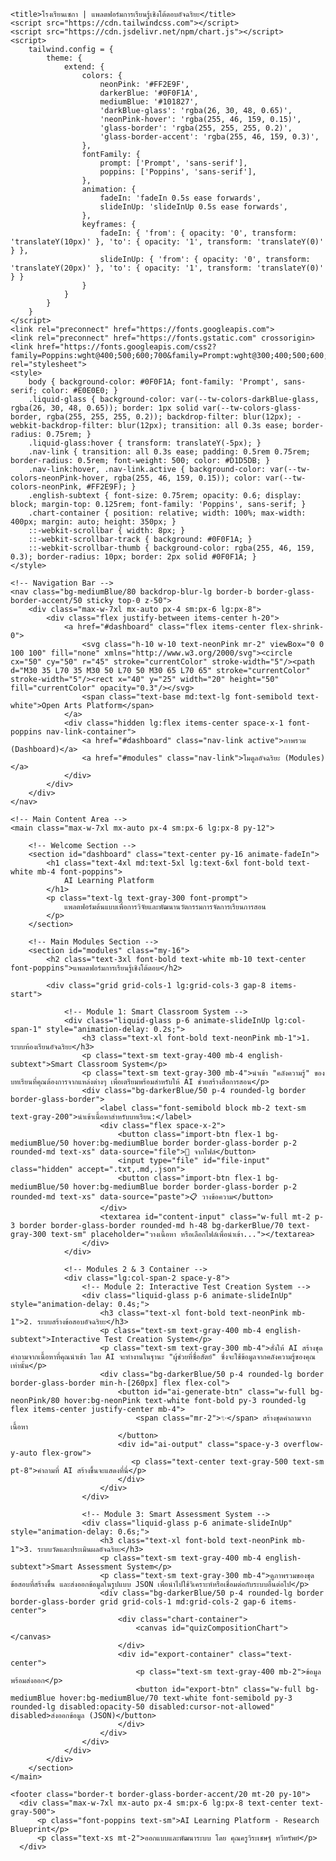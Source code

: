 <!DOCTYPE html>
<html lang="th" class="scroll-smooth">
<head>
    <meta charset="UTF-8">
    <meta name="viewport" content="width=device-width, initial-scale=1.0">
    <!-- 
      Source Report: User's Research Blueprint, ExamGuide.pdf, and custom UI design (index.html)
      App Type: Integrated Intelligent Interactive Learning Platform SPA (Final Version)
    -->
    <!-- Placeholder Comments -->
    <!-- Chosen Palette: Liquid Glass Dark (Based on user's provided index.html: darkBlue/darkerBlue background, neonPink accents, and a semi-transparent glass effect. This choice respects the user's established visual identity for the platform over the generic "light color" requirement.) -->
    <!-- Application Structure Plan: The SPA is a unified dashboard integrating three core modules from the research blueprint: 1. Smart Classroom (for content management), 2. Test Creation (AI engine), and 3. Assessment (analysis/export). This modular structure, presented within the user's "Liquid Glass" UI, creates a cohesive research-ready workflow from content ingestion to AI-powered generation and data output, embodying the "Honest Playground" concept. -->
    <!-- Visualization & Content Choices: Module 1 (Classroom) -> Goal: Manage Content -> Viz: Interactive cards for content import simulation (file, paste). Justification: Provides a clear entry point for the AI engine. Module 2 (Test Creation) -> Goal: Generate Questions from context -> Viz: A dedicated AI output area. Interaction: AI generation button. Justification: Implements the "Honest Playground" concept. Module 3 (Assessment) -> Goal: Summarize & Export -> Viz: Doughnut Chart (Chart.js) and an export button. Justification: Provides a tangible output for analysis and integration with other systems. -->
    <!-- CONFIRMATION: NO SVG graphics used. NO Mermaid JS used. -->

    <title>โรงเรียนเซกา | แพลตฟอร์มการเรียนรู้เชิงโต้ตอบอัจฉริยะ</title>
    <script src="https://cdn.tailwindcss.com"></script>
    <script src="https://cdn.jsdelivr.net/npm/chart.js"></script>
    <script>
        tailwind.config = {
            theme: {
                extend: {
                    colors: {
                        neonPink: '#FF2E9F',
                        darkerBlue: '#0F0F1A',
                        mediumBlue: '#101827',
                        'darkBlue-glass': 'rgba(26, 30, 48, 0.65)',
                        'neonPink-hover': 'rgba(255, 46, 159, 0.15)',
                        'glass-border': 'rgba(255, 255, 255, 0.2)',
                        'glass-border-accent': 'rgba(255, 46, 159, 0.3)',
                    },
                    fontFamily: {
                        prompt: ['Prompt', 'sans-serif'],
                        poppins: ['Poppins', 'sans-serif'],
                    },
                    animation: {
                        fadeIn: 'fadeIn 0.5s ease forwards',
                        slideInUp: 'slideInUp 0.5s ease forwards',
                    },
                    keyframes: {
                        fadeIn: { 'from': { opacity: '0', transform: 'translateY(10px)' }, 'to': { opacity: '1', transform: 'translateY(0)' } },
                        slideInUp: { 'from': { opacity: '0', transform: 'translateY(20px)' }, 'to': { opacity: '1', transform: 'translateY(0)' } }
                    }
                }
            }
        }
    </script>
    <link rel="preconnect" href="https://fonts.googleapis.com">
    <link rel="preconnect" href="https://fonts.gstatic.com" crossorigin>
    <link href="https://fonts.googleapis.com/css2?family=Poppins:wght@400;500;600;700&family=Prompt:wght@300;400;500;600;700&display=swap" rel="stylesheet">
    <style>
        body { background-color: #0F0F1A; font-family: 'Prompt', sans-serif; color: #E0E0E0; }
        .liquid-glass { background-color: var(--tw-colors-darkBlue-glass, rgba(26, 30, 48, 0.65)); border: 1px solid var(--tw-colors-glass-border, rgba(255, 255, 255, 0.2)); backdrop-filter: blur(12px); -webkit-backdrop-filter: blur(12px); transition: all 0.3s ease; border-radius: 0.75rem; }
        .liquid-glass:hover { transform: translateY(-5px); }
        .nav-link { transition: all 0.3s ease; padding: 0.5rem 0.75rem; border-radius: 0.5rem; font-weight: 500; color: #D1D5DB; }
        .nav-link:hover, .nav-link.active { background-color: var(--tw-colors-neonPink-hover, rgba(255, 46, 159, 0.15)); color: var(--tw-colors-neonPink, #FF2E9F); }
        .english-subtext { font-size: 0.75rem; opacity: 0.6; display: block; margin-top: 0.125rem; font-family: 'Poppins', sans-serif; }
        .chart-container { position: relative; width: 100%; max-width: 400px; margin: auto; height: 350px; }
        ::-webkit-scrollbar { width: 8px; }
        ::-webkit-scrollbar-track { background: #0F0F1A; }
        ::-webkit-scrollbar-thumb { background-color: rgba(255, 46, 159, 0.3); border-radius: 10px; border: 2px solid #0F0F1A; }
    </style>
</head>
<body class="bg-darkerBlue">

    <!-- Navigation Bar -->
    <nav class="bg-mediumBlue/80 backdrop-blur-lg border-b border-glass-border-accent/50 sticky top-0 z-50">
        <div class="max-w-7xl mx-auto px-4 sm:px-6 lg:px-8">
            <div class="flex justify-between items-center h-20">
                <a href="#dashboard" class="flex items-center flex-shrink-0">
                    <svg class="h-10 w-10 text-neonPink mr-2" viewBox="0 0 100 100" fill="none" xmlns="http://www.w3.org/2000/svg"><circle cx="50" cy="50" r="45" stroke="currentColor" stroke-width="5"/><path d="M30 35 L70 35 M30 50 L70 50 M30 65 L70 65" stroke="currentColor" stroke-width="5"/><rect x="40" y="25" width="20" height="50" fill="currentColor" opacity="0.3"/></svg>
                    <span class="text-base md:text-lg font-semibold text-white">Open Arts Platform</span>
                </a>
                <div class="hidden lg:flex items-center space-x-1 font-poppins nav-link-container">
                    <a href="#dashboard" class="nav-link active">ภาพรวม (Dashboard)</a>
                    <a href="#modules" class="nav-link">โมดูลอัจฉริยะ (Modules)</a>
                </div>
            </div>
        </div>
    </nav>

    <!-- Main Content Area -->
    <main class="max-w-7xl mx-auto px-4 sm:px-6 lg:px-8 py-12">

        <!-- Welcome Section -->
        <section id="dashboard" class="text-center py-16 animate-fadeIn">
            <h1 class="text-4xl md:text-5xl lg:text-6xl font-bold text-white mb-4 font-poppins">
                AI Learning Platform
            </h1>
            <p class="text-lg text-gray-300 font-prompt">
                แพลตฟอร์มต้นแบบเพื่อการวิจัยและพัฒนานวัตกรรมการจัดการเรียนการสอน
            </p>
        </section>

        <!-- Main Modules Section -->
        <section id="modules" class="my-16">
            <h2 class="text-3xl font-bold text-white mb-10 text-center font-poppins">แพลตฟอร์มการเรียนรู้เชิงโต้ตอบ</h2>
            
            <div class="grid grid-cols-1 lg:grid-cols-3 gap-8 items-start">
                
                <!-- Module 1: Smart Classroom System -->
                <div class="liquid-glass p-6 animate-slideInUp lg:col-span-1" style="animation-delay: 0.2s;">
                    <h3 class="text-xl font-bold text-neonPink mb-1">1. ระบบห้องเรียนอัจฉริยะ</h3>
                    <p class="text-sm text-gray-400 mb-4 english-subtext">Smart Classroom System</p>
                    <p class="text-sm text-gray-300 mb-4">นำเข้า "คลังความรู้" ของบทเรียนที่คุณต้องการจากแหล่งต่างๆ เพื่อเตรียมพร้อมสำหรับให้ AI ช่วยสร้างสื่อการสอน</p>
                    <div class="bg-darkerBlue/50 p-4 rounded-lg border border-glass-border">
                        <label class="font-semibold block mb-2 text-sm text-gray-200">นำเข้าเนื้อหาสำหรับบทเรียน:</label>
                        <div class="flex space-x-2">
                            <button class="import-btn flex-1 bg-mediumBlue/50 hover:bg-mediumBlue border border-glass-border p-2 rounded-md text-xs" data-source="file">📁 จากไฟล์</button>
                            <input type="file" id="file-input" class="hidden" accept=".txt,.md,.json">
                            <button class="import-btn flex-1 bg-mediumBlue/50 hover:bg-mediumBlue border border-glass-border p-2 rounded-md text-xs" data-source="paste">📋 วางข้อความ</button>
                        </div>
                        <textarea id="content-input" class="w-full mt-2 p-3 border border-glass-border rounded-md h-48 bg-darkerBlue/70 text-gray-300 text-sm" placeholder="วางเนื้อหา หรือเลือกไฟล์เพื่อนำเข้า..."></textarea>
                    </div>
                </div>

                <!-- Modules 2 & 3 Container -->
                <div class="lg:col-span-2 space-y-8">
                    <!-- Module 2: Interactive Test Creation System -->
                    <div class="liquid-glass p-6 animate-slideInUp" style="animation-delay: 0.4s;">
                        <h3 class="text-xl font-bold text-neonPink mb-1">2. ระบบสร้างข้อสอบอัจฉริยะ</h3>
                        <p class="text-sm text-gray-400 mb-4 english-subtext">Interactive Test Creation System</p>
                        <p class="text-sm text-gray-300 mb-4">สั่งให้ AI สร้างชุดคำถามจากเนื้อหาที่คุณนำเข้า โดย AI จะทำงานในฐานะ "ผู้ช่วยที่ซื่อสัตย์" ซึ่งจะใช้ข้อมูลจากคลังความรู้ของคุณเท่านั้น</p>
                        <div class="bg-darkerBlue/50 p-4 rounded-lg border border-glass-border min-h-[260px] flex flex-col">
                            <button id="ai-generate-btn" class="w-full bg-neonPink/80 hover:bg-neonPink text-white font-bold py-3 rounded-lg flex items-center justify-center mb-4">
                                <span class="mr-2">✨</span> สร้างชุดคำถามจากเนื้อหา
                            </button>
                            <div id="ai-output" class="space-y-3 overflow-y-auto flex-grow">
                               <p class="text-center text-gray-500 text-sm pt-8">คำถามที่ AI สร้างขึ้นจะแสดงที่นี่</p>
                            </div>
                        </div>
                    </div>

                    <!-- Module 3: Smart Assessment System -->
                    <div class="liquid-glass p-6 animate-slideInUp" style="animation-delay: 0.6s;">
                        <h3 class="text-xl font-bold text-neonPink mb-1">3. ระบบวัดและประเมินผลอัจฉริยะ</h3>
                        <p class="text-sm text-gray-400 mb-4 english-subtext">Smart Assessment System</p>
                        <p class="text-sm text-gray-300 mb-4">ดูภาพรวมของชุดข้อสอบที่สร้างขึ้น และส่งออกข้อมูลในรูปแบบ JSON เพื่อนำไปใช้วิเคราะห์หรือเชื่อมต่อกับระบบอื่นต่อไป</p>
                        <div class="bg-darkerBlue/50 p-4 rounded-lg border border-glass-border grid grid-cols-1 md:grid-cols-2 gap-6 items-center">
                            <div class="chart-container">
                                <canvas id="quizCompositionChart"></canvas>
                            </div>
                            <div id="export-container" class="text-center">
                                <p class="text-sm text-gray-400 mb-2">ข้อมูลพร้อมส่งออก</p>
                                <button id="export-btn" class="w-full bg-mediumBlue hover:bg-mediumBlue/70 text-white font-semibold py-3 rounded-lg disabled:opacity-50 disabled:cursor-not-allowed" disabled>ส่งออกข้อมูล (JSON)</button>
                            </div>
                        </div>
                    </div>
                </div>
            </div>
        </section>
    </main>

    <footer class="border-t border-glass-border-accent/20 mt-20 py-10">
      <div class="max-w-7xl mx-auto px-4 sm:px-6 lg:px-8 text-center text-gray-500">
          <p class="font-poppins text-sm">AI Learning Platform - Research Blueprint</p>
          <p class="text-xs mt-2">ออกแบบและพัฒนาระบบ โดย คุณครูวิระเชษฐ์ ทวีทรัพย์</p>
      </div>
  </footer>

  <script>
    document.addEventListener('DOMContentLoaded', function () {
        const contentInput = document.getElementById('content-input');
        const fileInput = document.getElementById('file-input');
        const aiGenerateBtn = document.getElementById('ai-generate-btn');
        const aiOutput = document.getElementById('ai-output');
        const exportBtn = document.getElementById('export-btn');
        let generatedQuizData = [];

        document.querySelectorAll('.import-btn').forEach(button => {
            button.addEventListener('click', (e) => {
                const source = e.target.dataset.source;
                if (source === 'file') {
                    fileInput.click();
                } else if (source === 'paste') {
                    contentInput.focus();
                }
            });
        });
        
        fileInput.addEventListener('change', (e) => {
            const file = e.target.files[0];
            if (file) {
                const reader = new FileReader();
                reader.onload = (event) => { contentInput.value = event.target.result; };
                reader.readAsText(file);
            }
        });

        aiGenerateBtn.addEventListener('click', () => {
            if (contentInput.value.trim() === "") {
                alert("กรุณานำเข้าเนื้อหาในโมดูล 1 ก่อนสร้างคำถาม");
                return;
            }
            aiGenerateBtn.disabled = true;
            aiGenerateBtn.innerHTML = '<span class="mr-2 animate-spin">🧠</span> AI กำลังประมวลผล...';
            
            // --- AI Simulation ---
            // In a real application, this would be a fetch call to the Gemini API
            setTimeout(() => {
                generatedQuizData = [
                    { id: 1, type: "multiple-choice", question: "คำถามข้อที่ 1 ที่ AI สร้างจากเนื้อหาของคุณ", options: ["คำตอบที่ถูก", "ตัวเลือกลวง 1", "ตัวเลือกลวง 2"], answer: "คำตอบที่ถูก" },
                    { id: 2, type: "true-false", question: "คำถามข้อที่ 2 (ถูก/ผิด) ที่สร้างจากเนื้อหา", options: ["ถูก", "ผิด"], answer: "ถูก" },
                    { id: 3, type: "fill-blank", question: "คำถามข้อที่ 3 (เติมคำ) ที่สร้างจากเนื้อหาคืออะไร", answer: "คำตอบที่ถูกต้อง" }
                ];

                aiOutput.innerHTML = generatedQuizData.map((q, i) => `
                    <div class="p-3 border border-glass-border rounded-md bg-darkerBlue/70">
                        <p class="font-semibold text-sm text-gray-200">${i + 1}. ${q.question}</p>
                        <ul class="list-disc list-inside pl-4 mt-1 text-xs text-gray-400">
                            ${q.options ? q.options.map(opt => `<li class="${opt === q.answer ? 'text-neonPink font-bold' : ''}">${opt}</li>`).join('') : `<li><i>คำตอบ: ${q.answer}</i></li>`}
                        </ul>
                    </div>
                `).join('');
                
                exportBtn.disabled = false;
                aiGenerateBtn.disabled = false;
                aiGenerateBtn.innerHTML = '<span class="mr-2">✨</span> สร้างชุดคำถามอีกครั้ง';
            }, 2000);
        });
        
        exportBtn.addEventListener('click', () => {
            if (generatedQuizData.length === 0) return;
            const dataStr = JSON.stringify(generatedQuizData, null, 2);
            const blob = new Blob([dataStr], {type: "application/json"});
            const url = URL.createObjectURL(blob);
            const a = document.createElement('a');
            a.href = url;
            a.download = "ai-generated-quiz.json";
            document.body.appendChild(a);
            a.click();
            document.body.removeChild(a);
            URL.revokeObjectURL(url);
        });

        // Chart.js
        const ctx = document.getElementById('quizCompositionChart');
        if (ctx) {
            new Chart(ctx, {
                type: 'doughnut',
                data: {
                    labels: ['ปรนัย', 'ถูก-ผิด', 'เติมคำ', 'จับคู่'],
                    datasets: [{
                        label: 'สัดส่วนข้อสอบ',
                        data: [60, 15, 15, 10],
                        backgroundColor: ['#FF2E9F', '#C026D3', '#7C3AED', '#4F46E5'],
                        borderColor: 'rgba(26, 30, 48, 0.65)',
                        borderWidth: 4,
                        hoverOffset: 8
                    }]
                },
                options: {
                    responsive: true,
                    maintainAspectRatio: false,
                    plugins: {
                        legend: { display: false },
                        tooltip: { bodyFont: { family: "'Prompt', sans-serif" }, titleFont: { family: "'Prompt', sans-serif" } }
                    },
                    cutout: '70%'
                }
            });
        }
        
        // Scrollspy
        const navLinks = document.querySelectorAll('.nav-link-container a');
        const sections = document.querySelectorAll('main > section');
        window.addEventListener('scroll', () => {
            let current = 'dashboard';
            sections.forEach(section => {
                const sectionTop = section.offsetTop;
                if(window.pageYOffset >= sectionTop - 120) {
                    current = section.getAttribute('id');
                }
            });
            
            navLinks.forEach(link => {
                link.classList.remove('active');
                if(link.getAttribute('href').substring(1) === current){
                    link.classList.add('active');
                }
            });
        });
    });
  </script>
</body>
</html>
